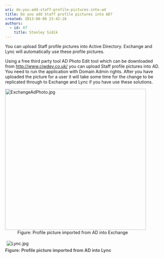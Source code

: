 ```yaml
---
uri: do-you-add-staff-profile-pictures-into-ad
title: Do you add Staff profile pictures into AD?
created: 2013-08-06 23:42:18
authors:
  - id: 47
    title: Stanley Sidik
---
```





<span class='intro'> You can upload Staff profile pictures into Active Directory. Exchange and Lync will automatically use these profile pictures.&#160; </span>

<p>​Using a free&#160;third party tool AD Photo Edit tool which can be downloaded from 
   <a href="http&#58;//www.cjwdev.co.uk/">http&#58;//www.cjwdev.co.uk/</a> you can upload Staff profile pictures into AD. You need to run the application with Domain Admin rights. After you have uploaded the picture for a user it will take some time for the change to be replicated through to Exchange and Lync if you have use these solutions.</p><dl class="image"><dt><img alt="ExchangeAdPhoto.jpg" src="/PublishingImages/ExchangeAdPhoto.jpg" style="width&#58;460px;" /></dt><dd>Figure&#58; Profile picture&#160;imported from AD into Exchange&#160;</dd></dl><dl class="image"><dt><img src="/SiteAssets/do-you-add-staff-profile-pictures-into-ad/Lync.jpg" alt="Lync.jpg" style="margin&#58;5px;" /><br></dt><dt>​<span style="color&#58;#555555;font-size&#58;0.9rem;font-weight&#58;bold;line-height&#58;16px;">Figure&#58; Profile picture&#160;imported from AD into Lync</span></dt></dl>


